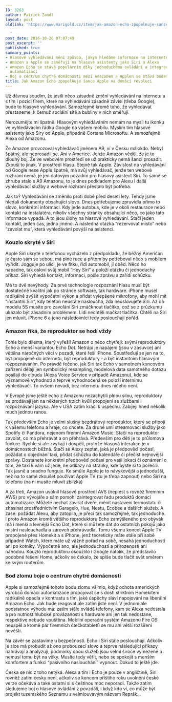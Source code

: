 ```yaml
---
ID: 3263
author: Patrick Zandl
layout: post
oldlink: 'https://www.marigold.cz/item/jak-amazon-echo-zpopelnuje-sance-apple-na-domaci-revoluci

  '
post_date: 2016-10-26 07:07:49
post_excerpt: ''
published: true
summary_points:
- Hlasové vyhledávání mění způsob, jakým hledáme informace na internetu
- Amazon a Apple se zaměřují na hlasové asistenty jako Siri a Alexa
- Amazon Echo se stává populárním díky jednoduchému ovládání a integraci s domácí
  automatizací
- Boj o centrum chytré domácnosti mezi Amazonem a Applen se stává bodem zlomu
title: Jak Amazon Echo zpopelňuje šance Apple na domácí revoluci
---
```


Už dávnou soudím, že  jestli něco zásadně změní vyhledávání na internetu a s tím i pozici firem, které na vyhledávání zásadně závisí (třeba Google), bude to hlasové vyhledávání. Samozřejmě kromě toho, že vyhledávat přestaneme, k čemuž sociální sítě a bubliny v nich směřují. 

Nerozumějte mi špatně. Hlasovým vyhledáváním nemám na mysli tu ikonku ve vyhledávacím řádku Google na vašem mobilu. Myslím tím hlasové asistenty jako Siry od Apple, případně Cortana Microsoftu. A samozřejmě Alexa od Amazonu. 

Že Amazon provozoval vyhledávač jménem A9, ví v Česku málokdo. Nebyl špatný, ale neprosadil se. Ani v Americe. Jenže Amazon věděl, že je to dlouhý boj. Že ve webovém prostředí se už prakticky nemá šanci prosadit. Zkouší to jinak. V prostředí hlasu. Stejně tak Apple. Závislost na vyhledávání od Google nese  Apple špatně, má svůj vyhledávač, jenže ten webové rozhraní nemá, je jen datovým pozadím pro hlasový asistent Siri. To samé se zhruba stalo s A9 Amazonu, to je dnes podkladem pro Alexu i další vyhledávací služby a webové rozhraní přestalo být potřeba. 

Jak to? Vyhledávání se změnilo proti době před deseti lety. Tehdy jsme hledali dokumenty obsahující slovo. Dnes potřebujeme zpravidla přímo to slovo, konkrétní informaci. Kdy jede autobus, kde je v okolí restaurace nebo kontakt na instalatéra, nikoliv všechny stránky obsahující něco, co jako tato informace vypadá. A to jsou úlohy na hlasové vyhledávání. Stačí jeden kontakt, jeden čas, jedno jméno. A následná otázka “rezervovat místo” nebo “zavolat mu”, která vyhledávání povýší na asistenci. 

<h3>Kouzlo skryté v Siri</h3>

Apple Siri ukryté v telefonou vycházelo z předpokladu, že běžný Američan je často sám se sebou, má plné ruce a přitom by potřeboval něco s mobilem vyřídit. Jogguje po ulici, je ve fitku, řídí automobil, jí oběd. Něco ho napadne, tak osloví svůj mobil “Hey Siri” a položí otázku či jednoduchý příkaz. Siri vyhledá kontakt, informaci, pošle zprávu a zařídí schůzku. 

Má to dvě nevýhody. Za prvé technologie rozpoznání hlasu musí být dostatečně kvalitní jak po stránce software, tak hardware. iPhone musel radikálně zvýšit výpočetní výkon a přidat vylepšené mikrofony, aby mohl mít “instantní Siri”, kdy telefon neustále naslouchá, zda neoslovujete Siri. Až do modelu 5S musíte pro zavolání Siri zmáčknout tlačítko, což se z průzkumu ukázalo být zásadním problémem. Lidi nechtěli mačkat tlačítka. Chtěli na Siri jen mluvit. iPhone 6 a jeho následovníci tedy poslouchají pořád. 

<h3>Amazon říká, že reproduktor se hodí vždy</h3>

Tohle bylo dilema, který vyřešil Amazon o něco chytřeji: svými reproduktory Echo a menší variantou Echo Dot. Netrápí je napájení (jsou v zásuvce) ani většina náročných věcí v pozadí, které řeší iPhone. Soustřeďují se jen na to, být propojené do internetu, být reproduktory - a být instantním hlasovým rozpoznáváním. Po pravdě řečeno, jak Siri tak Echo v samotném koncovém zařízení dělají jen symbolický resampling, modelová data samotného dotazu posílají do cloudu (Alexa Voice Service v případě Amazonu), kde se významově vyhodnotí a teprve vyhodnocená se položí internímu vyhledávači. To ovšem nevadí, bez internetu dnes ničeho není. 

V Evropě jsme ještě echo z Amazonu nezachytili plnou silou, reproduktory se prodávají jen na některých trzích kvůli propojení se službami i rozpoznávání jazyka. Ale v USA zatím kráčí k úspěchu. Zabíjejí hned několik much jednou ranou. 

Tak především Echo je velmi slušný bezdrátový reproduktor, který se připojí k vašemu telefonu a hraje, co chcete. Za druhé umí streamovací služby jako Spotify či Pandora, nejenom firemní Amazon Music. Stačí na reproduktor zavolat, co má přehrávat a on přehrává. Především pro děti je to průlomová funkce. Rychle si ale zvykají i dospělí, protože hlasová interakce je v domácnostech běžná. Stačí se Alexy zeptat, jaká je předpověď počasí, požádat o objednání taxi, přidat schůzku do kalendáře či přečíst nejnovější zprávy. Dostanete konkrétní předpověď počasí pro vaši lokaci či oznámení o tom, že taxi k vám už jede, ne odkazy na stránky, kde byste si to pořešili.  Tak jasně a snadno funguje. Ke smůle Apple je to návykovější a jednodušší, než na to samé zkoušet používat Apple TV (tu je třeba zapnout) nebo Siri na telefonu (na ni musíte mluvit zblízka)

A za třetí, Amazon uvolnil hlasové prostředí AVS (neplést s rovněž firemním AWS) pro vývojáře a sám pomohl zaintegrovat řadu produktů domácí automatizace. Můžete nechat zavírat dveře, měnit nastavení termostatu či zhasínat prostřednictvím Garageio, Hue, Nestu, Ecobee a dalších služeb. A zase: požádat Alexu, aby zatopila, je přeci tak samozřejmé, tak jednoduché. I proto Amazon kromě většího reproduktoru Echo zamýšleného pro obývák má i menší a levnější Echo Dot, které si můžete dát do ostatních pokojů jako místní naslouchadla a zároveň přehrávadla. Tomu všemu koncet Apple TV propojené přes Homekit a s iPhone, jenž teoreticky máte stále při sobě případně Watch, které máte už vážně pořád na sobě, nesahá jednoduchostí ani po kotníky. Výpočetně ano, ale jednoduchostí a přirozeností ani náhodou. Kouzlo reproduktoru okouzlilo i Google natolik, že představilo podobné řešení Home, ačkoliv se čekalo, že spíše bude tlačit svět směrem ke svým routerům.

<h3>Bod zlomu boje o centrum chytré domácnosti</h3>

Apple si samozřejmě tohoto bodu zlomu všimlo, když ochota amerických výrobců domácí automatizace propojovat se s dosti striktním Homekitem radikálně opadla v kontrastu s tím, jaké úspěchy slaví napojování na liberální Amazon Echo. Jak bude reagovat ale zatím jisté není. V jednom ale podstatnou výhodu má: zatím stále ovládá telefony, kam se Alexa nedostala a pro nutnost hluboké provázanosti s hardware ani jen tak nedostane, respektive nebude vpuštěna. Mobilní operační systém Amazonu Fire OS neuspěl a kromě pár firemních čtečkotabletů se mu ani větší rozšíření nevěští.

Na závěr se zastavíme u bezpečnosti. Echo i Siri stále poslouchají. Ačkoliv je sice má probudit až ono probouzecí slovo a teprve následující příkazy nahrávají a analyzují, podmínky obou služeb jsou velmi široce vymezené a nemusí tomu být na věky. Musíte tedy věřit, nebo se spokojit s menším komfortem a funkci “pasivního naslouchání” vypnout. Dokud to ještě jde. 

Česka se nic z toho netýká. Alexa a tím i Echo je pouze v angličtině, Siri rovněž zatím česky není, ačkoliv se koncem příštího roku uvolnění české verze očekává a také ostatní si s češtinou moc neporadí. Takže zatím sledujeme boj o hlasové ovládání z povzdálí, i když kdo ví, co může být projekt tuzemského Seznamu s velmlouvavým názvem Reprák…